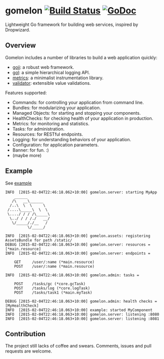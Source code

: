 # gomelon [![Build Status](https://travis-ci.org/goburrow/gomelon.svg)](https://travis-ci.org/goburrow/gomelon) [![GoDoc](https://godoc.org/github.com/goburrow/gomelon?status.svg)](https://godoc.org/github.com/goburrow/gomelon)
Lightweight Go framework for building web services, inspired by Dropwizard.

## Overview
Gomelon includes a number of libraries to build a web application quickly:

* [goji](https://github.com/zenazn/goji): a robust web framework.
* [gol](https://github.com/goburrow/gol): a simple hierarchical logging API.
* [metrics](https://github.com/codahale/metrics): a minimalist instrumentation library.
* [validator](https://github.com/go-validator/validator): extensible value validations.

Features supported:

- Commands: for controlling your application from command line.
- Bundles: for modularizing your application.
- Managed Objects: for starting and stopping your components.
- HealthChecks: for checking health of your application in production.
- Metrics: for monitoring and statistics.
- Tasks: for administration.
- Resources: for RESTful endpoints.
- Logging: for understanding behaviors of your application.
- Configuration: for application parameters.
- Banner: for fun. :)
- (maybe more)

## Example
See [example](https://github.com/goburrow/gomelon/tree/master/example)

```
INFO  [2015-02-04T22:46:18.062+10:00] gomelon.server: starting MyApp
    ______
   /\   __\______
  /..\  \  \     \
 /....\_____\  \  \
 \..../ / / /\_____\
  \../ / / /./   __/
   \/_____/./__   /
          \/_____/

INFO  [2015-02-04T22:46:18.063+10:00] gomelon.assets: registering AssetsBundle for path /static/
DEBUG [2015-02-04T22:46:18.063+10:00] gomelon.server: resources = [*main.resource]
INFO  [2015-02-04T22:46:18.063+10:00] gomelon.server: endpoints =

    GET     /user/:name (*main.resource)
    POST    /user/:name (*main.resource)

INFO  [2015-02-04T22:46:18.063+10:00] gomelon.admin: tasks =

    POST    /tasks/gc (*core.gcTask)
    POST    /tasks/log (*core.logTask)
    POST    /tasks/task1 (*main.myTask)

DEBUG [2015-02-04T22:46:18.063+10:00] gomelon.admin: health checks = [MyHealthCheck]
INFO  [2015-02-04T22:46:18.063+10:00] example: started MyComponent
INFO  [2015-02-04T22:46:18.063+10:00] gomelon.server: listening :8080
INFO  [2015-02-04T22:46:18.063+10:00] gomelon.server: listening :8081
```

## Contribution
The project still lacks of coffee and swears. Comments, issues and pull requests are welcome.
